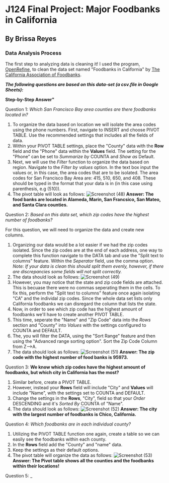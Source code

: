 # J124 Final Project: Major Foodbanks in California
## By Brissa Reyes 
### Data Analysis Process

The first step to analyzing data is cleaning it! I used the program, [OpenRefine](https://openrefine.org/), to clean the data set named "Foodbanks in California" by [The California Association of Foodbanks](https://www.cafoodbanks.org/our-members/).

**_The following questions are based on this data-set (a csv.file in Google Sheets):_**

__Step-by-Step Answer"__

Question 1: _Which San Francisco Bay area counties are there foodbanks located in?_

1. To organize the data based on location we will isolate the area codes using the phone numbers. First, navigate to INSERT and choose PIVOT TABLE. Use the recommended settings that includes all the fields of data. 
2. Within your PIVOT TABLE settings, place the "County" data with the __Row__ field and the "Phone" data within the __Values__ field. The setting for the "Phone" can be set to _Summarize by_ COUNTA and _Show as_ Default. 
3. Next, we will use the _Filter_ function to organize the data based on region. Navigate to the _Filter by values_ option. In the text box input the values or, in this case, the area codes that are to be isolated. The area codes for San Francisco Bay Area are: 415, 510, 650, and 408. These should be typed in the format that your data is in (in this case using parenthesis, e.g (510)).
4. The pivot table will look as follows:
![Screenshot (48)](https://user-images.githubusercontent.com/109770923/183323155-77c209e7-0305-4c5b-af67-afad43b5d96b.png)
__Answer: The food banks are located in Alameda, Marin, San Francsico, San Mateo, and Santa Clara counties.__

Question 2: _Based on this data set, which zip codes have the highest number of foodbanks?_

For this question, we will need to organize the data and create new columns. 
1. Organizing our data would be a lot easier if we had the zip codes isolated. Since the zip codes are at the end of each address, one way to complete this function navigate to the DATA tab and use the "Split text to columns" feature. Within the _Seperator_ field, use the comma option. 
_Note: If your data is clean this should split them evenly, however, if there are discrepancies some fields will not split correctly._
2. The data should look as follows:
![Screenshot (49)](https://user-images.githubusercontent.com/109770923/183333415-de6982d1-f855-478e-978f-9f3715115ecf.png)
3. However, you may notice that the state and zip code fields are attached. This is becuase there were no commas seperating them in the cells. To fix this, perform the  "Split text to columns" feature once again isolating "CA" and the individal zip codes. Since the whole data set lists only California foodbanks we can disregard the column that lists the state. 
4. Now, in order to see which zip code has the highest amount of foodbanks we'll have to create another PIVOT TABLE.
5. This time, seperate the "Name" and "Zip Code" data into the _Rows_ section and "County" into _Values_ with the settings configured to COUNTA and DEFAULT.
6. The, you will filter the DATA, using the "Sort Range" feature and then using the "Advanced range sorting option". Sort the Zip Code Column from Z-->A. 
7. The data should look as follows: 
![Screenshot (51)](https://user-images.githubusercontent.com/109770923/183334808-e4c77a71-d03b-411d-b921-13864a69d6a8.png)
__Answer: The zip code with the highest number of food banks is 95973.__

Question 3: __We know which zip codes have the highest amount of foodbanks, but which city in California has the most?__
1. Similar before, create a PIVOT TABLE.
2. However, instead your __Rows__ field will include "City" and __Values__ will include "Name", with the settings set to COUNTA and DEFAULT. 
3. Change the settings in the __Rows__, "City", field so that your _Order_ DESCENDING and it's _Sorted By_ COUNTA of "Name". 
4. The data should look as follows:
![Screenshot (52)](https://user-images.githubusercontent.com/109770923/183337673-f811d0d8-75f0-4097-878e-84161fabe8aa.png)
__Answer: The city with the largest number of foodbanks is Chico, California.__

Question 4: _Which foodbanks are in each individual county?_
1. Utilizing the PIVOT TABLE function one again, create a table so we can easily see the foodbanks within each county. 
2. In the __Rows__ field add the "County" and "name" data. 
3. Keep the settings as their default options. 
4. The pivot table will organize the data as follows:
![Screenshot (53)](https://user-images.githubusercontent.com/109770923/183344013-8704afb4-db23-41d1-bd2c-0836f5b9f986.png)
__Answer: The Pivot table shows all the counties and the foodbanks within their locations!__

Question 5: _




























